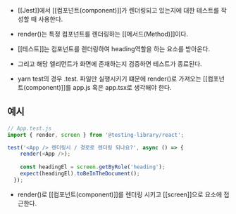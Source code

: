 - [[Jest]]에서 [[컴포넌트(component)]]가 렌더링되고 있는지에 대한 테스트를 작성할 때 사용한다.

- render()는 특정 컴포넌트를 렌더링하는 [[메서드(Method)]]이다.

- [[테스트]]는 컴포넌트를 렌더링하여 heading역할을 하는 요소를 받아온다. 
- 그리고 해당 엘리먼트가 화면에 존재하는지 검증하면 테스트가 종료된다.

- yarn test의 경우 .test. 파일만 실행시키기 떄문에 render()로 가져오는 [[컴포넌트(component)]]를 app.js 혹은 app.tsx로 생각해야 한다.

## 예시

```js
// App.test.js
import { render, screen } from '@testing-library/react';

test('<App /> 렌더링시 / 경로로 렌더링 되나요?', async () => {
    render(<App />);
    
    const headingEl = screen.getByRole('heading');
    expect(headingEl).toBeInTheDocument();
  });
```

- render()로 [[컴포넌트(component)]]를 렌더링 시키고 [[screen]]으로 요소에 접근한다.